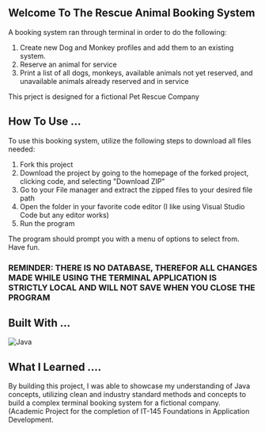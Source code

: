 ## Welcome To The Rescue Animal Booking System
A booking system ran through terminal in order to do the following:
1. Create new Dog and Monkey profiles and add them to an existing system.
2. Reserve an animal for service
3. Print a list of all dogs, monkeys, available animals not yet reserved, and unavailable animals already reserved and in service

This prject is designed for a fictional Pet Rescue Company

## How To Use ...
To use this booking system, utilize the following steps to download all files needed:
1. Fork this project
2. Download the project by going to the homepage of the forked project, clicking code, and selecting "Download ZIP"
3. Go to your File manager and extract the zipped files to your desired file path
4. Open the folder in your favorite code editor (I like using Visual Studio Code but any editor works)
5. Run the program

The program should prompt you with a menu of options to select from. Have fun.
### REMINDER: THERE IS NO DATABASE, THEREFOR ALL CHANGES MADE WHILE USING THE TERMINAL APPLICATION IS STRICTLY LOCAL AND WILL NOT SAVE WHEN YOU CLOSE THE PROGRAM

## Built With ...
![Java](https://img.shields.io/badge/Java-ED8B00?style=for-the-badge&logo=openjdk&logoColor=white)

## What I Learned ....
By building this project, I was able to showcase my understanding of Java concepts, utilizing clean and industry standard methods and concepts to build a complex terminal booking system for a fictional company. (Academic Project for the completion of IT-145 Foundations in Application Development. 
